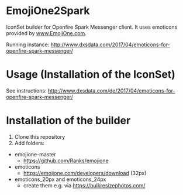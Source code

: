 # EmojiOne2Spark
IconSet builder for Openfire Spark Messenger client.
It uses emoticons provided by www.EmojiOne.com.

Running instance: http://www.dxsdata.com/2017/04/emoticons-for-openfire-spark-messenger/


# Usage (Installation of the IconSet)
See instructions: http://www.dxsdata.com/de/2017/04/emoticons-for-openfire-spark-messenger/


# Installation of the builder
1. Clone this repository
2. Add folders:
  * emojione-master
    * https://github.com/Ranks/emojione
  * emoticons
    * https://emojione.com/developers/download (32px)
  * emoticons_20px and emoticons_24px
    * create them e.g. via https://bulkresizephotos.com/



